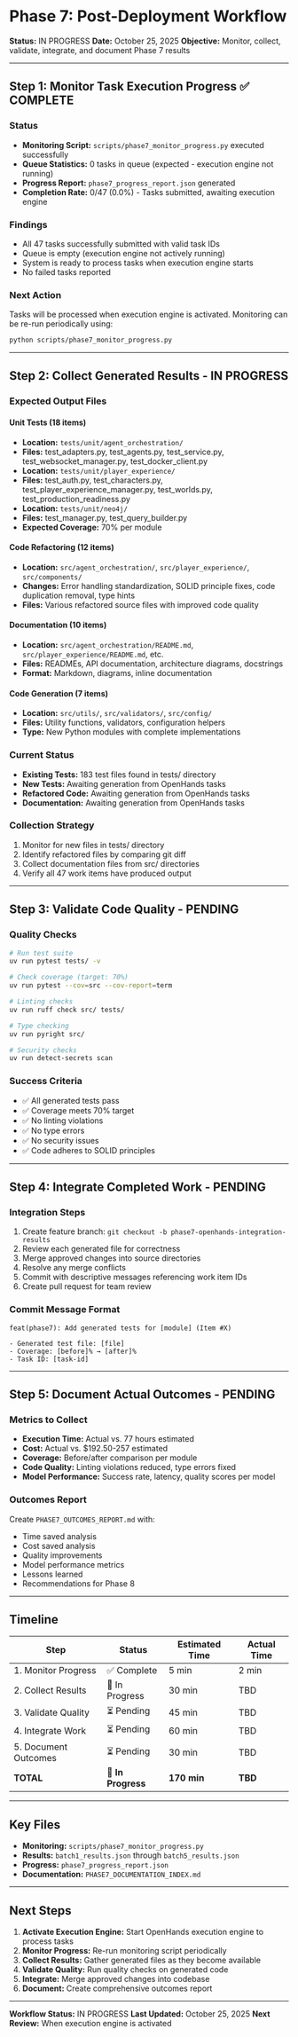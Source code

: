 # Phase 7: Post-Deployment Workflow

**Status:** IN PROGRESS
**Date:** October 25, 2025
**Objective:** Monitor, collect, validate, integrate, and document Phase 7 results

---

## Step 1: Monitor Task Execution Progress ✅ COMPLETE

### Status
- **Monitoring Script:** `scripts/phase7_monitor_progress.py` executed successfully
- **Queue Statistics:** 0 tasks in queue (expected - execution engine not running)
- **Progress Report:** `phase7_progress_report.json` generated
- **Completion Rate:** 0/47 (0.0%) - Tasks submitted, awaiting execution engine

### Findings
- All 47 tasks successfully submitted with valid task IDs
- Queue is empty (execution engine not actively running)
- System is ready to process tasks when execution engine starts
- No failed tasks reported

### Next Action
Tasks will be processed when execution engine is activated. Monitoring can be re-run periodically using:
```bash
python scripts/phase7_monitor_progress.py
```

---

## Step 2: Collect Generated Results - IN PROGRESS

### Expected Output Files

#### Unit Tests (18 items)
- **Location:** `tests/unit/agent_orchestration/`
- **Files:** test_adapters.py, test_agents.py, test_service.py, test_websocket_manager.py, test_docker_client.py
- **Location:** `tests/unit/player_experience/`
- **Files:** test_auth.py, test_characters.py, test_player_experience_manager.py, test_worlds.py, test_production_readiness.py
- **Location:** `tests/unit/neo4j/`
- **Files:** test_manager.py, test_query_builder.py
- **Expected Coverage:** 70% per module

#### Code Refactoring (12 items)
- **Location:** `src/agent_orchestration/`, `src/player_experience/`, `src/components/`
- **Changes:** Error handling standardization, SOLID principle fixes, code duplication removal, type hints
- **Files:** Various refactored source files with improved code quality

#### Documentation (10 items)
- **Location:** `src/agent_orchestration/README.md`, `src/player_experience/README.md`, etc.
- **Files:** READMEs, API documentation, architecture diagrams, docstrings
- **Format:** Markdown, diagrams, inline documentation

#### Code Generation (7 items)
- **Location:** `src/utils/`, `src/validators/`, `src/config/`
- **Files:** Utility functions, validators, configuration helpers
- **Type:** New Python modules with complete implementations

### Current Status
- **Existing Tests:** 183 test files found in tests/ directory
- **New Tests:** Awaiting generation from OpenHands tasks
- **Refactored Code:** Awaiting generation from OpenHands tasks
- **Documentation:** Awaiting generation from OpenHands tasks

### Collection Strategy
1. Monitor for new files in tests/ directory
2. Identify refactored files by comparing git diff
3. Collect documentation files from src/ directories
4. Verify all 47 work items have produced output

---

## Step 3: Validate Code Quality - PENDING

### Quality Checks
```bash
# Run test suite
uv run pytest tests/ -v

# Check coverage (target: 70%)
uv run pytest --cov=src --cov-report=term

# Linting checks
uv run ruff check src/ tests/

# Type checking
uv run pyright src/

# Security checks
uv run detect-secrets scan
```

### Success Criteria
- ✅ All generated tests pass
- ✅ Coverage meets 70% target
- ✅ No linting violations
- ✅ No type errors
- ✅ No security issues
- ✅ Code adheres to SOLID principles

---

## Step 4: Integrate Completed Work - PENDING

### Integration Steps
1. Create feature branch: `git checkout -b phase7-openhands-integration-results`
2. Review each generated file for correctness
3. Merge approved changes into source directories
4. Resolve any merge conflicts
5. Commit with descriptive messages referencing work item IDs
6. Create pull request for team review

### Commit Message Format
```
feat(phase7): Add generated tests for [module] (Item #X)

- Generated test file: [file]
- Coverage: [before]% → [after]%
- Task ID: [task-id]
```

---

## Step 5: Document Actual Outcomes - PENDING

### Metrics to Collect
- **Execution Time:** Actual vs. 77 hours estimated
- **Cost:** Actual vs. $192.50-257 estimated
- **Coverage:** Before/after comparison per module
- **Code Quality:** Linting violations reduced, type errors fixed
- **Model Performance:** Success rate, latency, quality scores per model

### Outcomes Report
Create `PHASE7_OUTCOMES_REPORT.md` with:
- Time saved analysis
- Cost saved analysis
- Quality improvements
- Model performance metrics
- Lessons learned
- Recommendations for Phase 8

---

## Timeline

| Step | Status | Estimated Time | Actual Time |
|------|--------|-----------------|-------------|
| 1. Monitor Progress | ✅ Complete | 5 min | 2 min |
| 2. Collect Results | 🔄 In Progress | 30 min | TBD |
| 3. Validate Quality | ⏳ Pending | 45 min | TBD |
| 4. Integrate Work | ⏳ Pending | 60 min | TBD |
| 5. Document Outcomes | ⏳ Pending | 30 min | TBD |
| **TOTAL** | **🔄 In Progress** | **170 min** | **TBD** |

---

## Key Files

- **Monitoring:** `scripts/phase7_monitor_progress.py`
- **Results:** `batch1_results.json` through `batch5_results.json`
- **Progress:** `phase7_progress_report.json`
- **Documentation:** `PHASE7_DOCUMENTATION_INDEX.md`

---

## Next Steps

1. **Activate Execution Engine:** Start OpenHands execution engine to process tasks
2. **Monitor Progress:** Re-run monitoring script periodically
3. **Collect Results:** Gather generated files as they become available
4. **Validate Quality:** Run quality checks on generated code
5. **Integrate:** Merge approved changes into codebase
6. **Document:** Create comprehensive outcomes report

---

**Workflow Status:** IN PROGRESS
**Last Updated:** October 25, 2025
**Next Review:** When execution engine is activated
